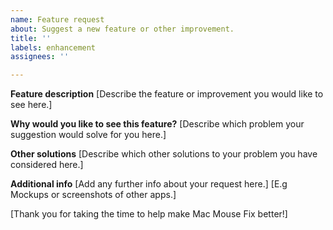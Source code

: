 ```yaml
---
name: Feature request
about: Suggest a new feature or other improvement.
title: ''
labels: enhancement
assignees: ''

---
```


**Feature description**
[Describe the feature or improvement you would like to see here.]

**Why would you like to see this feature?**
[Describe which problem your suggestion would solve for you here.]

**Other solutions**
[Describe which other solutions to your problem you have considered here.]

**Additional info**
[Add any further info about your request here.]
[E.g Mockups or screenshots of other apps.]

[Thank you for taking the time to help make Mac Mouse Fix better!]
